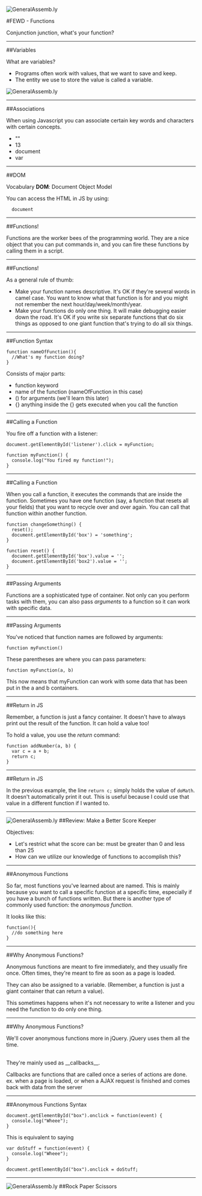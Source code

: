 ![GeneralAssemb.ly](../../img/icons/FEWD_Logo.png)

#FEWD - Functions


Conjunction junction, what's your function?


---

##Variables

What are variables?

* Programs often work with values, that we want to save and keep.
* The entity we use to store the value is called a variable.

![GeneralAssemb.ly](../img/var-syntax.png)

---

##Associations

When using Javascript you can associate certain key words and characters with certain concepts.

* ""
* 13
* document
* var

---

##DOM

Vocabulary __DOM__: Document Object Model

You can access the HTML in JS by using:
```
  document
```

---
##Functions!

Functions are the worker bees of the programming world. They are a nice object that you can put commands in, and you can fire these functions by calling them in a script.


---

##Functions!

As a general rule of thumb:

* Make your function names descriptive. It's OK if they're several words in camel case. You want to know what that function is for and you might not remember the next hour/day/week/month/year.
* Make your functions do only one thing. It will make debugging easier down the road. It's OK if you write six separate functions that do six things as opposed to one giant function that's trying to do all six things.

---

##Function Syntax

```
function nameOfFunction(){
  //What's my function doing?
}
```

Consists of major parts:

* function keyword
* name of the function (nameOfFunction in this case)
* () for arguments (we'll learn this later)
* {} anything inside the {} gets executed when you call the function

---

##Calling a Function

You fire off a function with a listener:

```
document.getElementById('listener').click = myFunction;

function myFunction() {
  console.log("You fired my function!");
}
```

---


##Calling a Function

When you call a function, it executes the commands that are inside the function. Sometimes you have one function (say, a function that resets all your fields) that you want to recycle over and over again. You can call that function within another function.

```
function changeSomething() {
  reset();
  document.getElementById('box') = 'something';
}

function reset() {
  document.getElementById('box').value = '';
  document.getElementById('box2').value = '';
}
```

---

##Passing Arguments

Functions are a sophisticated type of container. Not only can you perform tasks with them, you can also pass *arguments* to a function so it can work with specific data.

---

##Passing Arguments

You've noticed that function names are followed by arguments:

```function myFunction()```

These parentheses are where you can pass parameters:

```function myFunction(a, b)```

This now means that myFunction can work with some data that has been put in the a and b containers.

---

##Return in JS

Remember, a function is just a fancy container. It doesn't have to always print out the result of the function. It can hold a value too!

To hold a value, you use the *return* command:

```
function addNumber(a, b) {
  var c = a + b;
  return c;
}
```

---

##Return in JS

In the previous example, the line   ```return c;``` simply holds the value of ```doMath```. It doesn't automatically print it out. This is useful because I could use that value in a different function if I wanted to.

---

![GeneralAssemb.ly](../img/icons/code_along.png)
##Review: Make a Better Score Keeper

Objectives:

* Let's restrict what the score can be: must be greater than 0 and less than 25
* How can we utilize our knowledge of functions to accomplish this?

---

##Anonymous Functions

So far, most functions you've learned about are named. This is mainly because you want to call a specific function at a specific time, especially if you have a bunch of functions written. But there is another type of commonly used function: the *anonymous function*.

It looks like this:

```
function(){
  //do something here
}
```

---

##Why Anonymous Functions?

Anonymous functions are meant to fire immediately, and they usually fire once. Often times, they're meant to fire as soon as a page is loaded.

They can also be assigned to a variable. (Remember, a function is just a giant container that can return a value).

This sometimes happens when it's not necessary to write a listener and you need the function to do only one thing.

---

##Why Anonymous Functions?

We'll cover anonymous functions more in jQuery. jQuery uses them all the time.

<br>
They're mainly used as __callbacks__.

Callbacks are functions that are called once a series of actions are done. ex. when a page is loaded, or when a AJAX request is finished and comes back with data from the server

---

##Anonymous Functions Syntax

```
document.getElementById("box").onclick = function(event) {
  console.log("Wheee");
}
```

This is equivalent to saying

```
var doStuff = function(event) {
  console.log("Wheee");
}

document.getElementById("box").onclick = doStuff;
```

---

![GeneralAssemb.ly](../img/icons/exercise_icon_md.png)
##Rock Paper Scissors
